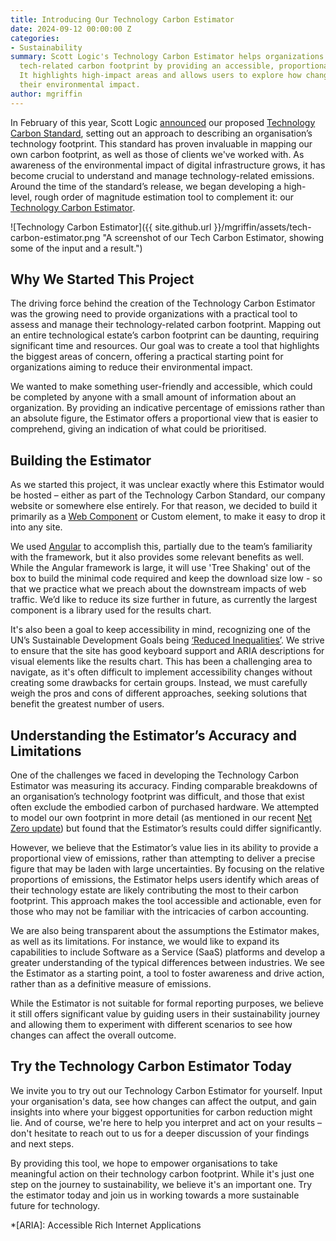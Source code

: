 ```yaml
---
title: Introducing Our Technology Carbon Estimator
date: 2024-09-12 00:00:00 Z
categories:
- Sustainability
summary: Scott Logic's Technology Carbon Estimator helps organizations assess their
  tech-related carbon footprint by providing an accessible, proportional view of emissions.
  It highlights high-impact areas and allows users to explore how changes can reduce
  their environmental impact.
author: mgriffin
---
```


In February of this year, Scott Logic [announced](https://blog.scottlogic.com/2024/02/13/announcing-the-proposed-technology-carbon-standard.html) our proposed [Technology Carbon Standard](https://www.techcarbonstandard.org/), setting out an approach to describing an organisation’s technology footprint. This standard has proven invaluable in mapping our own carbon footprint, as well as those of clients we've worked with. As awareness of the environmental impact of digital infrastructure grows, it has become crucial to understand and manage technology-related emissions. Around the time of the standard’s release, we began developing a high-level, rough order of magnitude estimation tool to complement it: our [Technology Carbon Estimator](https://www.techcarbonstandard.org/estimator).

![Technology Carbon Estimator]({{ site.github.url }}/mgriffin/assets/tech-carbon-estimator.png "A screenshot of our Tech Carbon Estimator, showing some of the input and a result.")

## Why We Started This Project

The driving force behind the creation of the Technology Carbon Estimator was the growing need to provide organizations with a practical tool to assess and manage their technology-related carbon footprint. Mapping out an entire technological estate’s carbon footprint can be daunting, requiring significant time and resources. Our goal was to create a tool that highlights the biggest areas of concern, offering a practical starting point for organizations aiming to reduce their environmental impact.

We wanted to make something user-friendly and accessible, which could be completed by anyone with a small amount of information about an organization. By providing an indicative percentage of emissions rather than an absolute figure, the Estimator offers a proportional view that is easier to comprehend, giving an indication of what could be prioritised.

## Building the Estimator

As we started this project, it was unclear exactly where this Estimator would be hosted – either as part of the Technology Carbon Standard, our company website or somewhere else entirely. For that reason, we decided to build it primarily as a [Web Component](https://developer.mozilla.org/en-US/docs/Web/API/Web_components) or Custom element, to make it easy to drop it into any site.

We used [Angular](https://angular.dev/) to accomplish this, partially due to the team’s familiarity with the framework, but it also provides some relevant benefits as well. While the Angular framework is large, it will use 'Tree Shaking' out of the box to build the minimal code required and keep the download size low - so that we practice what we preach about the downstream impacts of web traffic. We’d like to reduce its size further in future, as currently the largest component is a library used for the results chart.

It's also been a goal to keep accessibility in mind, recognizing one of the UN’s Sustainable Development Goals being [‘Reduced Inequalities’](https://www.un.org/sustainabledevelopment/inequality/). We strive to ensure that the site has good keyboard support and ARIA descriptions for visual elements like the results chart. This has been a challenging area to navigate, as it's often difficult to implement accessibility changes without creating some drawbacks for certain groups. Instead, we must carefully weigh the pros and cons of different approaches, seeking solutions that benefit the greatest number of users.

## Understanding the Estimator’s Accuracy and Limitations

One of the challenges we faced in developing the Technology Carbon Estimator was measuring its accuracy. Finding comparable breakdowns of an organisation’s technology footprint was difficult, and those that exist often exclude the embodied carbon of purchased hardware. We attempted to model our own footprint in more detail (as mentioned in our recent [Net Zero update](https://www.scottlogic.com/news/making-good-progress-towards-net-zero)) but found that the Estimator’s results could differ significantly.

However, we believe that the Estimator’s value lies in its ability to provide a proportional view of emissions, rather than attempting to deliver a precise figure that may be laden with large uncertainties. By focusing on the relative proportions of emissions, the Estimator helps users identify which areas of their technology estate are likely contributing the most to their carbon footprint. This approach makes the tool accessible and actionable, even for those who may not be familiar with the intricacies of carbon accounting.

We are also being transparent about the assumptions the Estimator makes, as well as its limitations. For instance, we would like to expand its capabilities to include Software as a Service (SaaS) platforms and develop a greater understanding of the typical differences between industries. We see the Estimator as a starting point, a tool to foster awareness and drive action, rather than as a definitive measure of emissions.

While the Estimator is not suitable for formal reporting purposes, we believe it still offers significant value by guiding users in their sustainability journey and allowing them to experiment with different scenarios to see how changes can affect the overall outcome.

## Try the Technology Carbon Estimator Today

We invite you to try out our Technology Carbon Estimator for yourself. Input your organisation's data, see how changes can affect the output, and gain insights into where your biggest opportunities for carbon reduction might lie. And of course, we're here to help you interpret and act on your results – don't hesitate to reach out to us for a deeper discussion of your findings and next steps.

By providing this tool, we hope to empower organisations to take meaningful action on their technology carbon footprint. While it's just one step on the journey to sustainability, we believe it's an important one. Try the estimator today and join us in working towards a more sustainable future for technology.

*[ARIA]: Accessible Rich Internet Applications